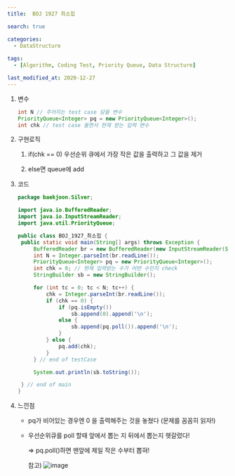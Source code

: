 ```yaml
---
title:  BOJ 1927 최소힙

search: true

categories:
  - DataStructure
  
tags: 
  - [Algorithm, Coding Test, Priority Queue, Data Structure]

last_modified_at: 2020-12-27
---
```




1. 변수

   ```java
   int N // 주어지는 test case 담을 변수
   PriorityQueue<Integer> pq = new PriorityQueue<Integer>();
   int chk // test case 돌면서 현재 받는 입력 변수
   ```

   

2. 구현로직

   1. if(chk == 0) 우선순위 큐에서 가장 작은 값을 출력하고 그 값을 제거

   2. else면 queue에 add

      

3. 코드

   ```java
   package baekjoon.Silver;
   
   import java.io.BufferedReader;
   import java.io.InputStreamReader;
   import java.util.PriorityQueue;
   
   public class BOJ_1927_최소힙 {
   	public static void main(String[] args) throws Exception {
   		BufferedReader br = new BufferedReader(new InputStreamReader(System.in));
   		int N = Integer.parseInt(br.readLine());
   		PriorityQueue<Integer> pq = new PriorityQueue<Integer>();
   		int chk = 0; // 현재 입력받는 수가 어떤 수인지 check
   		StringBuilder sb = new StringBuilder();
   
   		for (int tc = 0; tc < N; tc++) {
   			chk = Integer.parseInt(br.readLine());
   			if (chk == 0) {
   				if (pq.isEmpty())
   					sb.append(0).append('\n');
   				else {
   					sb.append(pq.poll()).append('\n');
   				}
   			} else {
   				pq.add(chk);
   			}
   		} // end of testCase
   
   		System.out.println(sb.toString());
   
   	} // end of main
   }
   ```

   

4. 느낀점

   * pq가 비어있는 경우엔 0 을 출력해주는 것을 놓쳤다 (문제를 꼼꼼히 읽자!)

   * 우선순위큐를 poll 할때 앞에서 뽑는 지 뒤에서 뽑는지 헷갈렸다!

     => pq.poll()하면 맨앞에 제일 작은 수부터 뽑혀!

     

     참고)   ![image](https://user-images.githubusercontent.com/47768081/103163548-638a9500-4842-11eb-8f03-c2da56b718eb.png)

     

